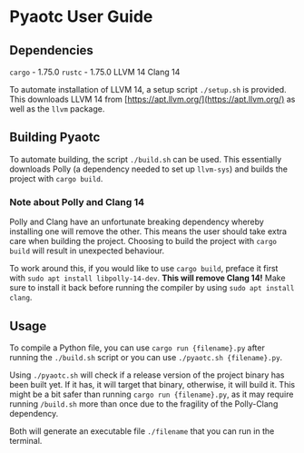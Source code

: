 # Pyaotc User Guide

## Dependencies
`cargo` - 1.75.0
`rustc` - 1.75.0
LLVM 14
Clang 14

To automate installation of LLVM 14, a setup script `./setup.sh` is provided. This downloads LLVM 14 from [https://apt.llvm.org/](https://apt.llvm.org/) as well as the `llvm` package.

## Building Pyaotc
To automate building, the script `./build.sh` can be used. This essentially downloads Polly (a dependency needed to set up `llvm-sys`) and builds the project with `cargo build`.

### Note about Polly and Clang 14
Polly and Clang have an unfortunate breaking dependency whereby installing one will remove the other. This means the user should take extra care when building the project. Choosing to build the project with `cargo build` will result in unexpected behaviour.

To work around this, if you would like to use `cargo build`, preface it first with `sudo apt install libpolly-14-dev`. __This will remove Clang 14!__ Make sure to install it back before running the compiler by using `sudo apt install clang`.

## Usage
To compile a Python file, you can use `cargo run {filename}.py` after running the `./build.sh` script or you can use `./pyaotc.sh {filename}.py`.

Using `./pyaotc.sh` will check if a release version of the project binary has been built yet. If it has, it will target that binary, otherwise, it will build it. This might be a bit safer than running `cargo run {filename}.py`, as it may require running `/build.sh` more than once due to the fragility of the Polly-Clang dependency.

Both will generate an executable file `./filename` that you can run in the terminal.